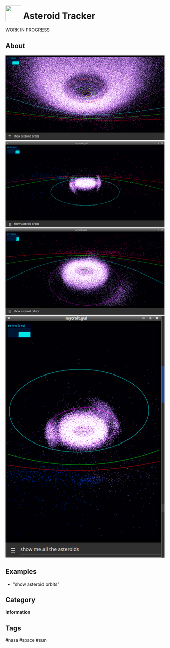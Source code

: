 # <img src='./icon.png' width='50' height='50' style='vertical-align:bottom'/> Asteroid Tracker

WORK IN PROGRESS

## About

![](gui.png)
![](gui2.png)
![](gui3.png)
![](gui.gif)

## Examples

* "show asteroid orbits"

## Category
**Information**

## Tags
#nasa #space #sun
